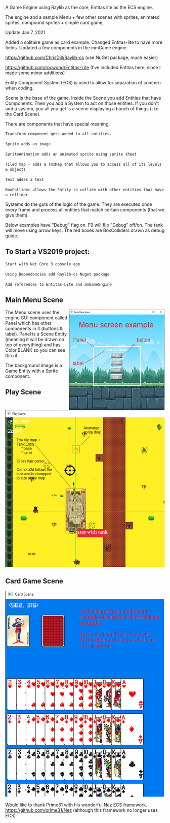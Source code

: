 A Game Engine using Raylib as the core, Entitas lite as the ECS engine.

The engine and a sample Menu + few other scenes with sprites, animated sprites, compound sprites + simple card game, 

Update Jan 7, 2021

Added a solitaire game as card example.
Changed Entitas-lite to have more fields.
Updated a few components in the mmGame engine.

https://github.com/ChrisDill/Raylib-cs         (use NuGet package, much easier)

https://github.com/rocwood/Entitas-Lite        (I've included Entitas here, since I made some minor additions)

Entity Component System (ECS) is used to allow for separation of concern when coding. 

Scene is the base of the game.  Inside the Scene you add Entities that have Components.  Then you add a System to act on those entities.  If you don't add a system, you all you get is a scene displaying a bunch of things (like the Card Scene).  


There are components that have special meaning.  

    Transform component gets added to all entities.
    
    Sprite adds an image
    
    SpriteAnimation adds an animated sprite using sprite sheet
    
    Tiled map - adds a TmxMap that allows you to access all of its levels & objects
    
    Text addes a text 
    
    BoxCollider allows the Entity to collide with other entities that have a collider
    
Systems do the guts of the logic of the game.  They are executed once every frame and process all entities that match certain components (that we give them).

Below examples have "Debug" flag on.  F9 will flip "Debug" off/on.  The tank will move using arrow keys.  The red boxes are BoxColliders drawn as debug guide.

## To Start a VS2019 project:

    Start with Net Core 3 console app
    
    Using Dependencies add Raylib-cs Nuget package
    
    Add references to Entitas-Lite and mmGameEngine

## Main Menu Scene

<img align="right" src="./MenuSrn.png" >

The Menu scene uses the engine GUI component called Panel which has other components in it (buttons & label).
Panel is a Scene Entity (meaning it will be drawn on top of everything) and has Color.BLANK so you can see thru it.

The background image is a Game Entity with a Sprite component.








## Play Scene

![game image](PlaySrn.png)









## Card Game Scene

![game image](CardSrn.png)

Would like to thank Prime31 with his wonderful Nez ECS framework.  https://github.com/prime31/Nez  (although this framework no longer uses ECS)


